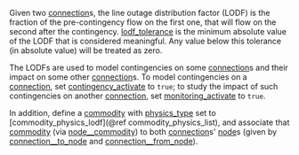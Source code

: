 Given two [connection](@ref)s, the line outage distribution factor (LODF) is
the fraction of the pre-contingency flow on the first one, that will flow on the second after the contingency.
[lodf\_tolerance](@ref) is the minimum absolute value of the LODF that is considered meaningful.
Any value below this tolerance (in absolute value) will be treated as zero.

The LODFs are used to model contingencies on some [connection](@ref)s and their impact on some other [connection](@ref)s.
To model contingencies on a [connection](@ref), set [contingency\_activate](@ref) to `true`;
to study the impact of such contingencies on another [connection](@ref), set [monitoring\_activate](@ref) to `true`.

In addition, define a [commodity](@ref) with [physics\_type](@ref) set to [commodity\_physics\_lodf](@ref commodity_physics_list),
and associate that [commodity](@ref) (via [node\_\_commodity](@ref)) to both [connection](@ref)s' [node](@ref)s
(given by [connection\_\_to\_node](@ref) and [connection\_\_from\_node](@ref)).
